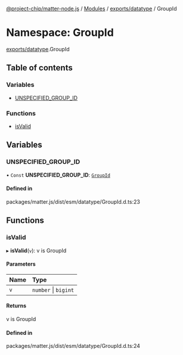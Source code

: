 [@project-chip/matter-node.js](../README.md) / [Modules](../modules.md) / [exports/datatype](exports_datatype.md) / GroupId

# Namespace: GroupId

[exports/datatype](exports_datatype.md).GroupId

## Table of contents

### Variables

- [UNSPECIFIED\_GROUP\_ID](exports_datatype.GroupId.md#unspecified_group_id)

### Functions

- [isValid](exports_datatype.GroupId.md#isvalid)

## Variables

### UNSPECIFIED\_GROUP\_ID

• `Const` **UNSPECIFIED\_GROUP\_ID**: [`GroupId`](exports_datatype.md#groupid)

#### Defined in

packages/matter.js/dist/esm/datatype/GroupId.d.ts:23

## Functions

### isValid

▸ **isValid**(`v`): v is GroupId

#### Parameters

| Name | Type |
| :------ | :------ |
| `v` | `number` \| `bigint` |

#### Returns

v is GroupId

#### Defined in

packages/matter.js/dist/esm/datatype/GroupId.d.ts:24
